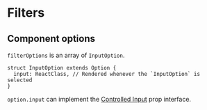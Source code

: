 # Filters

## Component options

`filterOptions` is an array of `InputOption`.

```
struct InputOption extends Option {
  input: ReactClass, // Rendered whenever the `InputOption` is selected
}
```

`option.input` can implement the [Controlled Input](Controlled-Inputs.md) prop interface.

